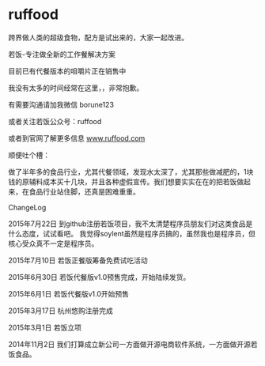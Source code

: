 # ruffood
跨界做人类的超级食物，配方是试出来的，大家一起改进。

若饭-专注做全新的工作餐解决方案

目前已有代餐版本的咀嚼片正在销售中

我没有太多的时间经常在这里，，非常抱歉。

有需要沟通请加我微信 borune123

或者关注若饭公众号：ruffood

或者到官网了解更多信息  www.ruffood.com


顺便吐个槽：

做了半年多的食品行业，尤其代餐领域，发现水太深了，尤其那些做减肥的，1块钱的原辅料成本买十几块，并且各种虚假宣传。我们想要实实在在的把若饭做起来，在食品行业站住脚，还真是困难重重。

ChangeLog

2015年7月22日
到github注册若饭项目，我不太清楚程序员朋友们对这类食品是什么态度，试试看吧。
我觉得soylent虽然是程序员搞的，虽然我也是程序员，但核心受众真不一定是程序员。

2015年7月10日
若饭正餐版筹备免费试吃活动

2015年6月30日
若饭代餐版v1.0预售完成，开始陆续发货。

2015年6月1日
若饭代餐版v1.0开始预售

2015年3月17日
杭州悠购注册完成

2015年3月1日
若饭立项


2014年11月2日
我们打算成立新公司一方面做开源电商软件系统，一方面做开源若饭食品。
